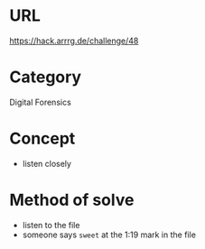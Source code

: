 # URL
https://hack.arrrg.de/challenge/48
# Category
Digital Forensics
# Concept
* listen closely
# Method of solve
* listen to the file
* someone says `sweet` at the 1:19 mark in the file
